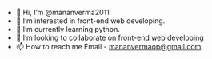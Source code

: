 - 👋 Hi, I’m @mananverma2011
- 👀 I’m interested in front-end web developing.
- 🌱 I’m currently learning python.
- 💞️ I’m looking to collaborate on front-end web developing
- 📫 How to reach me Email - mananvermaop@gmail.com

<!---
mananverma2011/mananverma2011 is a ✨ special ✨ repository because its `README.md` (this file) appears on your GitHub profile.
You can click the Preview link to take a look at your changes.
--->
